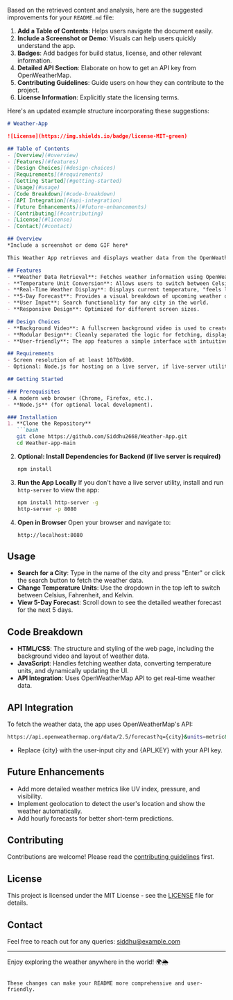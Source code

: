 Based on the retrieved content and analysis, here are the suggested improvements for your `README.md` file:

1. **Add a Table of Contents**: Helps users navigate the document easily.
2. **Include a Screenshot or Demo**: Visuals can help users quickly understand the app.
3. **Badges**: Add badges for build status, license, and other relevant information.
4. **Detailed API Section**: Elaborate on how to get an API key from OpenWeatherMap.
5. **Contributing Guidelines**: Guide users on how they can contribute to the project.
6. **License Information**: Explicitly state the licensing terms.

Here's an updated example structure incorporating these suggestions:

```markdown
# Weather-App

![License](https://img.shields.io/badge/license-MIT-green)

## Table of Contents
- [Overview](#overview)
- [Features](#features)
- [Design Choices](#design-choices)
- [Requirements](#requirements)
- [Getting Started](#getting-started)
- [Usage](#usage)
- [Code Breakdown](#code-breakdown)
- [API Integration](#api-integration)
- [Future Enhancements](#future-enhancements)
- [Contributing](#contributing)
- [License](#license)
- [Contact](#contact)

## Overview
*Include a screenshot or demo GIF here*

This Weather App retrieves and displays weather data from the OpenWeatherMap API, offering real-time updates with user-configurable temperature units (Celsius, Fahrenheit, Kelvin). The app provides a 5-day weather forecast, including humidity, wind speed, and daily summaries for minimum, maximum, and average temperatures.

## Features
- **Weather Data Retrieval**: Fetches weather information using OpenWeatherMap API.
- **Temperature Unit Conversion**: Allows users to switch between Celsius, Fahrenheit, and Kelvin.
- **Real-Time Weather Display**: Displays current temperature, "feels like" temperature, and other essential data like wind speed and humidity.
- **5-Day Forecast**: Provides a visual breakdown of upcoming weather over the next 5 days.
- **User Input**: Search functionality for any city in the world.
- **Responsive Design**: Optimized for different screen sizes.

## Design Choices
- **Background Video**: A fullscreen background video is used to create an immersive experience.
- **Modular Design**: Cleanly separated the logic for fetching, displaying, and converting weather data.
- **User-friendly**: The app features a simple interface with intuitive controls for searching cities and changing temperature units.

## Requirements
- Screen resolution of at least 1070x680.
- Optional: Node.js for hosting on a live server, if live-server utility isn't available.

## Getting Started

### Prerequisites
- A modern web browser (Chrome, Firefox, etc.).
- **Node.js** (for optional local development).

### Installation
1. **Clone the Repository**
   ```bash
   git clone https://github.com/Siddhu2668/Weather-App.git
   cd Weather-app-main
   ```
2. **Optional: Install Dependencies for Backend (if live server is required)**
   ```bash
   npm install
   ```
3. **Run the App Locally**
   If you don't have a live server utility, install and run `http-server` to view the app:
   ```bash
   npm install http-server -g
   http-server -p 8080
   ```
4. **Open in Browser**
   Open your browser and navigate to:
   ```
   http://localhost:8080
   ```

## Usage
- **Search for a City**: Type in the name of the city and press "Enter" or click the search button to fetch the weather data.
- **Change Temperature Units**: Use the dropdown in the top left to switch between Celsius, Fahrenheit, and Kelvin.
- **View 5-Day Forecast**: Scroll down to see the detailed weather forecast for the next 5 days.

## Code Breakdown
- **HTML/CSS**: The structure and styling of the web page, including the background video and layout of weather data.
- **JavaScript**: Handles fetching weather data, converting temperature units, and dynamically updating the UI.
- **API Integration**: Uses OpenWeatherMap API to get real-time weather data.

## API Integration
To fetch the weather data, the app uses OpenWeatherMap's API:

```bash
https://api.openweathermap.org/data/2.5/forecast?q={city}&units=metric&appid={API_KEY}
```
- Replace {city} with the user-input city and {API_KEY} with your API key.

## Future Enhancements
- Add more detailed weather metrics like UV index, pressure, and visibility.
- Implement geolocation to detect the user's location and show the weather automatically.
- Add hourly forecasts for better short-term predictions.

## Contributing
Contributions are welcome! Please read the [contributing guidelines](CONTRIBUTING.md) first.

## License
This project is licensed under the MIT License - see the [LICENSE](LICENSE) file for details.

## Contact
Feel free to reach out for any queries: siddhu@example.com

---

Enjoy exploring the weather anywhere in the world! 🌍🌦️
```

These changes can make your README more comprehensive and user-friendly.

